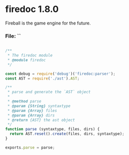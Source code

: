 
# firedoc 1.8.0

Fireball is the game engine for the future.


### File: ``

```js

/**
 * The firedoc module
 * @module firedoc
 */

const debug = require('debug')('firedoc:parser');
const AST = require('./ast').AST;

/**
 * parse and generate the `AST` object
 *
 * @method parse
 * @param {String} syntaxtype
 * @param {Array} files
 * @param {Array} dirs
 * @return {AST} the ast object
 */
function parse (syntaxtype, files, dirs) {
  return AST.reset().create(files, dirs, syntaxtype);
}

exports.parse = parse;

```
